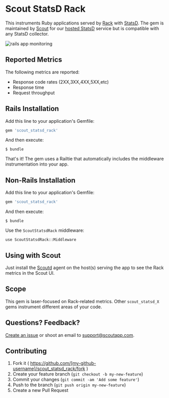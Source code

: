 # Scout StatsD Rack

This instruments Ruby applications served by [Rack](http://rack.github.io/) with [StatsD](https://github.com/etsy/statsd/).
The gem is maintained by [Scout](https://scoutapp.com) for our [hosted StatsD](https://scoutapp.com/statsd) service but is compatible with any StatsD collector.

![rails app monitoring](https://dl.dropboxusercontent.com/u/468982/blog/rack_dash.png)

## Reported Metrics

The following metrics are reported:

* Response code rates (2XX,3XX,4XX,5XX,etc)
* Response time
* Request throughput

## Rails Installation

Add this line to your application's Gemfile:

```ruby
gem 'scout_statsd_rack'
```

And then execute:

    $ bundle

That's it! The gem uses a Railtie that automatically includes the middleware instrumentation into your app.

## Non-Rails Installation

Add this line to your application's Gemfile:

```ruby
gem 'scout_statsd_rack'
```

And then execute:

    $ bundle

Use the `ScoutStatsdRack` middleware:

    use ScoutStatsdRack::Middleware

## Using with Scout

Just install the [Scoutd](http://help.scoutapp.com/docs/agent) agent on the host(s) serving the app to see the Rack metrics in the Scout UI.

## Scope

This gem is laser-focused on Rack-related metrics. Other `scout_statsd_X` gems instrument different areas of your code.

## Questions? Feedback?

[Create an issue](https://github.com/scoutapp/scout_statsd_rack/issues) or shoot an email to support@scoutapp.com.

## Contributing

1. Fork it ( https://github.com/[my-github-username]/scout_statsd_rack/fork )
2. Create your feature branch (`git checkout -b my-new-feature`)
3. Commit your changes (`git commit -am 'Add some feature'`)
4. Push to the branch (`git push origin my-new-feature`)
5. Create a new Pull Request
